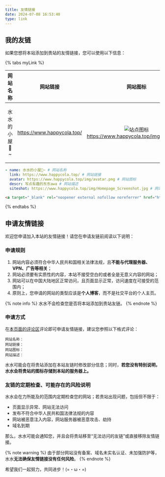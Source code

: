 ```yaml
---
title: 友情链接
date: 2024-07-08 16:53:40
type: link
---
```


## 我的友链

如果您想将本站添加到贵站的友情链接，您可以使用以下信息：

{% tabs myLink %}

<!-- tab ⚙️通用格式 -->

| 网站名称 | 网站链接 | 网站图标 | 网站描述 | 网站截图 |
| :------: | :------: | :------: | :------: | :------: |
| 水水的小屋🏡~ | <https://www.happycola.top/> | ![站点图标](/img/avatar.png)<https://www.happycola.top/img/avatar.png> | 写点有趣的东东awa | ![站点截图](/img/Homepage_Screenshot.jpg)<https://www.happycola.top/img/Homepage_Screenshot.jpg>

<!-- endtab -->

<!-- tab 🦋butterfly / 🐟anzhiyu -->

```yml
- name: 水水的小屋🏡~ # 网站名称
  link: https://www.happycola.top/ # 网站链接
  avatar: https://www.happycola.top/img/avatar.png # 网站图标
  descr: 写点有趣的东东awa # 网站描述
  siteshot: https://www.happycola.top/img/Homepage_Screenshot.jpg # 网站截图
```

<!-- endtab -->

<!-- tab 📄HTML -->

```html
<a target="_blank" rel="noopener external nofollow noreferrer" href="https://www.happycola.top/">水水的小屋🏡~</a>
```

<!-- endtab -->


{% endtabs %}

## 申请友情链接

欢迎您申请加入本站的友情链接！请您在申请友链前阅读以下说明：

### 申请规则

1. 网站内容必须符合中华人民共和国相关法律法规，且**不能与代理服务器、VPN、广告等相关**；
2. 网站必须要有实质性的内容，本站不接受空白的或者全是无意义内容的网站；
3. 网站可以在中国大陆地区正常访问，且页面显示正常，访问速度在可接受的范围内；
4. 原则上，您申请的网站的类型应该是**个人博客**，而不是社交平台的个人主页。

{% note info %}
水水不会检查您是否将本站添加到贵站友链。
{% endnote %}

### 申请方式

在[本页面的评论区](#post-comment)评论即可申请友情链接，建议您参照以下格式评论：

```
网站名称：
网站链接：
网站图标：
网站描述：
```

水水可能会在将贵站添加在本站友链时修改部分信息；同时，**若您没有特别说明，水水会将贵站的图标存储到本站的服务器上。**

### 友链的定期检查、可能存在的风险说明

水水会在力所能及的范围内定期检查您的网站；若贵站出现问题，包括但不限于：

- 页面显示异常、网站无法访问
- 发布不符合中华人民共和国法律法规的内容
- 网站被恶意注入内容，网站服务器被恶意攻击、劫持
- 域名到期

那么，水水可能会通知您，并且会将贵站移至“无法访问的友链”或直接移除友情链接。

{% note warning %}
由于部分网站没有备案、域名未实名认证、未加强防护等，水水**无法确保友情链接没有任何风险**。
{% endnote %}

希望我们一起努力，共同进步！(=・ω・=)
